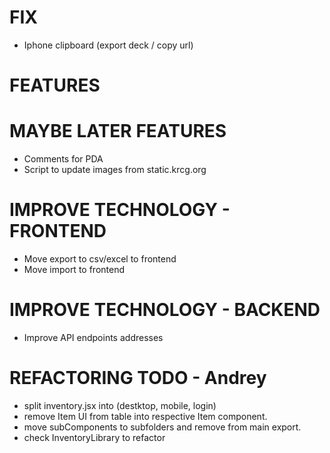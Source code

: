# FIX
- Iphone clipboard (export deck / copy url)

# FEATURES

# MAYBE LATER FEATURES
- Comments for PDA
- Script to update images from static.krcg.org

# IMPROVE TECHNOLOGY - FRONTEND
- Move export to csv/excel to frontend
- Move import to frontend

# IMPROVE TECHNOLOGY - BACKEND
- Improve API endpoints addresses

# REFACTORING TODO - Andrey
- split inventory.jsx into (destktop, mobile, login)
- remove Item UI from table into respective Item component.
- move subComponents to subfolders and remove from main export.
- check InventoryLibrary to refactor
